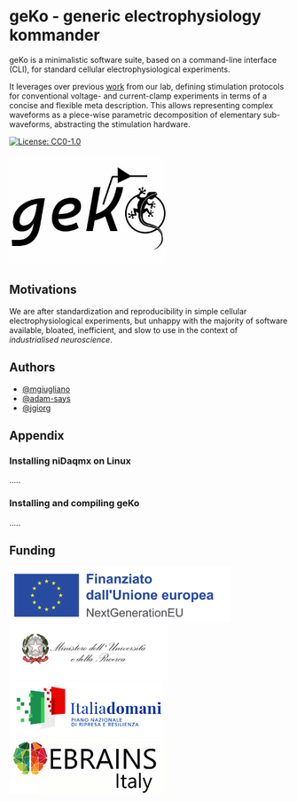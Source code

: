 
# geKo - generic electrophysiology kommander

geKo is a minimalistic software suite, based on a command-line interface (CLI), for standard cellular electrophysiological experiments.

It leverages over previous [work](https://www.sciencedirect.com/science/article/abs/pii/S0165027014001198) from our lab, defining stimulation protocols for conventional voltage- and current-clamp experiments in terms of a concise and flexible meta description. This allows representing complex waveforms as a piece-wise parametric decomposition of elementary sub-waveforms, abstracting the stimulation hardware. 


[![License: CC0-1.0](https://img.shields.io/badge/License-CC0_1.0-lightgrey.svg)](http://creativecommons.org/publicdomain/zero/1.0/)

<img src="/img/logo.jpg?raw=true" alt="geKo logo" height="200px">

## Motivations

We are after standardization and reproducibility in simple cellular electrophysiological experiments, but unhappy with the majority of software available, bloated, inefficient, and slow to use in the context of *industrialised neuroscience*.


## Authors

- [@mgiugliano](https://www.github.com/mgiugliano)
- [@adam-says](https://github.com/adam-says)
- [@jgiorg](https://github.com/jgiorg)


## Appendix

### Installing niDaqmx on Linux
.....

### Installing and compiling geKo
.....


## Funding

<img src="/img/EU.png?raw=true" alt="EU logo" height="100px"> <img src="/img/MUR.jpg?raw=true" alt="MUR logo" height="100px"> <img src="/img/PNRR.jpg?raw=true" alt="PNRR logo" height="100px"> <img src="/img/eBRAINSItaly.jpg?raw=true" alt="eBRAINS-Italy logo" height="100px">
